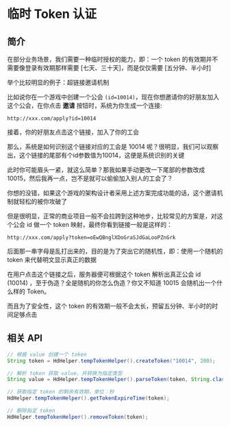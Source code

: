 # 临时 Token 认证

## 简介

在部分业务场景，我们需要一种临时授权的能力，即：一个 token 的有效期并不需要像登录有效期那样需要 [七天、三十天]，而是仅仅需要 [五分钟、半小时]

举个比较明显的例子：超链接邀请机制

比如说你在一个游戏中创建一个公会 `(id=10014)`，现在你想邀请你的好朋友加入这个公会，在你点击 **邀请** 按钮时，系统为你生成一个连接:

```http
http://xxx.com/apply?id=10014
```

接着，你的好朋友点击这个链接，加入了你的工会

那么，系统是如何识别这个链接对应的工会是 10014 呢？很明显，我们可以观察出，这个链接的尾部有个id参数值为10014，这便是系统识别的关键

此时你可能眉头一紧，就这么简单？那我如果手动更改一下尾部的参数改成 10015，然后我再一点，岂不是就可以偷偷加入别人的工会了？

你想的没错，如果这个游戏的架构设计者采用上述方案完成功能的话，这个邀请机制就轻松的被你攻破了

但是很明显，正常的商业项目一般不会拉跨到这种地步，比较常见的方案是，对这个公会 id 做一个 token 映射，最终你看到链接一般是这样的：

```http
http://xxx.com/apply?token=oEwQBnglXDoGraSJdGaLooPZnGrk
```

后面那一串字母是乱打出来的，目的是为了突出它的随机性，即：使用一个随机的 token 来代替明文显示真正的数据

在用户点击这个链接之后，服务器便可根据这个 token 解析出真正公会 id (10014) ，至于伪造？全是随机的你怎么伪造？你又不知道 10015 会随机出一个什么样的 Token。

而且为了安全性，这个 token 的有效期一般不会太长，预留五分钟、半小时的时间足够点击

## 相关 API

```java
// 根据 value 创建一个 token 
String token = HdHelper.tempTokenHelper().createToken("10014", 200);

// 解析 token 获取 value，并转换为指定类型 
String value = HdHelper.tempTokenHelper().parseToken(token, String.class);

// 获取指定 token 的剩余有效期，单位：秒 
HdHelper.tempTokenHelper().getTokenExpireTime(token);

// 删除指定 token
HdHelper.tempTokenHelper().removeToken(token);
```